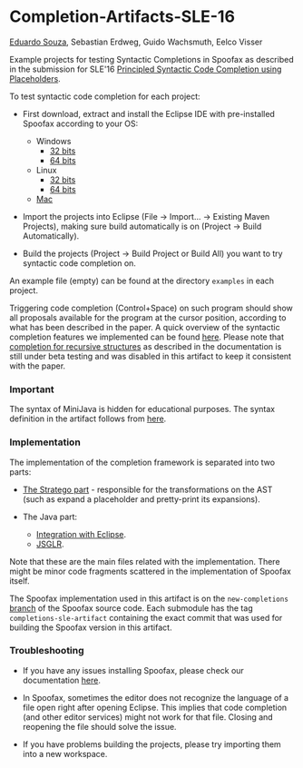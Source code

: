 # Completion-Artifacts-SLE-16

[Eduardo Souza](https://github.com/udesou), Sebastian Erdweg, Guido Wachsmuth, Eelco Visser

Example projects for testing Syntactic Completions in Spoofax as described in the submission for SLE'16 [Principled Syntactic Code Completion using Placeholders](http://conf.researchr.org/event/sle-2016/sle-2016-papers-principled-syntactic-code-completion-using-placeholders).

To test syntactic code completion for each project:

- First download, extract and install the Eclipse IDE with pre-installed Spoofax according to your OS:
  - Windows 
     - [32 bits](https://www.dropbox.com/s/6qj6xtqosn8ytb9/spoofax-win32-x86.zip?dl=0)
     - [64 bits](https://www.dropbox.com/s/l9h7syi2azze2qf/spoofax-win32-x86_64.zip?dl=0)
  - Linux
     - [32 bits](https://www.dropbox.com/s/xpo164tkuthp8ys/spoofax-linux-x86.tar.gz?dl=0)
     - [64 bits](https://www.dropbox.com/s/3y19rnkro5ms8i6/spoofax-linux-x86_64.tar.gz?dl=0)
  - [Mac](https://www.dropbox.com/s/0ms7hldupbxc1rc/spoofax-macosx-x86_64.tar.gz?dl=0) 
 
- Import the projects into Eclipse (File -> Import... -> Existing Maven Projects), making sure build automatically is on (Project -> Build Automatically).

- Build the projects (Project -> Build Project or Build All) you want to try syntactic code completion on.

 
An example file (empty) can be found at the directory `examples` in each project. 

Triggering code completion (Control+Space) on such program should show all proposals available for the program at the cursor position, according to what has been described in the paper. A quick overview of the syntactic completion features we implemented can be found [here](http://spoofax.readthedocs.io/en/latest/source/release/migrate/new_completions_framework.html). Please note that [completion for recursive structures](http://spoofax.readthedocs.io/en/latest/source/release/migrate/new_completions_framework.html#expanding-recursive-lists-and-nullable-structures) as described in the documentation is still under beta testing and was disabled in this artifact to keep it consistent with the paper.

### Important

The syntax of MiniJava is hidden for educational purposes. The syntax definition in the artifact follows from [here](http://www.cambridge.org/us/features/052182060X/mjreference/node3.html).  

### Implementation

The implementation of the completion framework is separated into two parts:

- [The Stratego part](https://github.com/metaborg/runtime-libraries/tree/d5634f57eaaa96528cc3648527073562019c7503/org.metaborg.meta.lib.analysis/trans/runtime/completion) - responsible for the transformations on the AST (such as expand a placeholder and pretty-print its expansions).

- The Java part:
	- [Integration with Eclipse](https://github.com/metaborg/spoofax/blob/adc3b16225aefa799c6a825154df354c34763109/org.metaborg.spoofax.core/src/main/java/org/metaborg/spoofax/core/completion/JSGLRCompletionService.java).
	- [JSGLR](https://github.com/metaborg/jsglr/tree/1d68859d4c37cd21f44cf18f780e1afc01cab289).

Note that these are the main files related with the implementation. There might be minor code fragments scattered in the implementation of Spoofax itself. 

The Spoofax implementation used in this artifact is on the `new-completions` [branch](https://github.com/metaborg/spoofax-releng/tree/new-completions) of the Spoofax source code. Each submodule has the tag `completions-sle-artifact` containing the exact commit that was used for building the Spoofax version in this artifact.
	

### Troubleshooting

- If you have any issues installing Spoofax, please check our documentation [here](https://spoofax.readthedocs.io/en/latest/source/langdev/start.html#installation).

- In Spoofax, sometimes the editor does not recognize the language of a file open right after opening Eclipse. This implies that code completion (and other editor services) might not work for that file. Closing and reopening the file should solve the issue.

- If you have problems building the projects, please try importing them into a new workspace.
